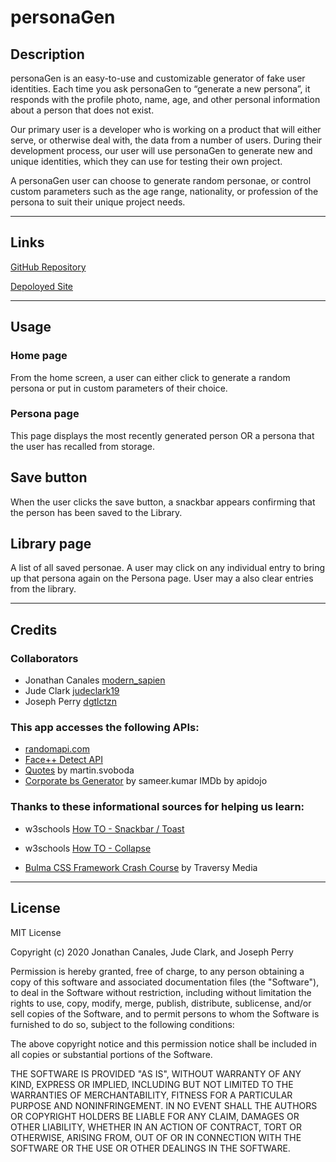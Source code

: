 # personaGen

## Description
personaGen is an easy-to-use and customizable generator of fake user identities. Each time you ask personaGen to “generate a new persona”, it responds with the profile photo, name, age, and other personal information about a person that does not exist.

Our primary user is a developer who is working on a product that will either serve, or otherwise deal with, the data from a number of users. During their development process, our user will use personaGen to generate new and unique identities, which they can use for testing their own project.

A personaGen user can choose to generate random personae, or control custom parameters such as the age range, nationality, or profession of the persona to suit their unique project needs.

***

## Links
[GitHub Repository](https://github.com/modern-sapien/bootcamp-project-one)

[Depoloyed Site](https://modern-sapien.github.io/bootcamp-project-one/)
***

## Usage
### Home page
From the home screen, a user can either click to generate a random persona or put in custom parameters of their choice.

### Persona page
This page displays the most recently generated person OR a persona that the user has recalled from storage.

## Save button
When the user clicks the save button, a snackbar appears confirming that the person has been saved to the Library.

## Library page
A list of all saved personae. A user may click on any individual entry to bring up that persona again on the Persona page. User may a also clear entries from the library.

********************************
## Credits

### Collaborators
* Jonathan Canales [modern_sapien](https://github.com/modern-sapien)
* Jude Clark [judeclark19](https://github.com/judeclark19)
* Joseph Perry [dgtlctzn](https://github.com/dgtlctzn)

### This app accesses the following APIs:
* [randomapi.com](https://randomapi.com/)
* [Face++ Detect API](https://console.faceplusplus.com/documents/5679127)
* [Quotes](https://rapidapi.com/martin.svoboda/api/quotes15) by martin.svoboda
* [Corporate bs Generator](https://rapidapi.com/sameer.kumar/api/corporate-bs-generator) by sameer.kumar
IMDb by apidojo

### Thanks to these informational sources for helping us learn:

* w3schools [How TO - Snackbar / Toast](w3schools.com/howto/howto_js_snackbar.asp)
* w3schools [How TO - Collapse](
https://www.w3schools.com/howto/howto_js_collapsible.asp)

* [Bulma CSS Framework Crash Course](https://www.youtube.com/watch?v=IiPQYQT2-wg) by Traversy Media
***

## License

MIT License

Copyright (c) 2020 Jonathan Canales, Jude Clark, and Joseph Perry

Permission is hereby granted, free of charge, to any person obtaining a copy of this software and associated documentation files (the "Software"), to deal in the Software without restriction, including without limitation the rights to use, copy, modify, merge, publish, distribute, sublicense, and/or sell copies of the Software, and to permit persons to whom the Software is furnished to do so, subject to the following conditions:

The above copyright notice and this permission notice shall be included in all copies or substantial portions of the Software.

THE SOFTWARE IS PROVIDED "AS IS", WITHOUT WARRANTY OF ANY KIND, EXPRESS OR IMPLIED, INCLUDING BUT NOT LIMITED TO THE WARRANTIES OF MERCHANTABILITY, FITNESS FOR A PARTICULAR PURPOSE AND NONINFRINGEMENT. IN NO EVENT SHALL THE AUTHORS OR COPYRIGHT HOLDERS BE LIABLE FOR ANY CLAIM, DAMAGES OR OTHER LIABILITY, WHETHER IN AN ACTION OF CONTRACT, TORT OR OTHERWISE, ARISING FROM, OUT OF OR IN CONNECTION WITH THE SOFTWARE OR THE USE OR OTHER DEALINGS IN THE SOFTWARE.

